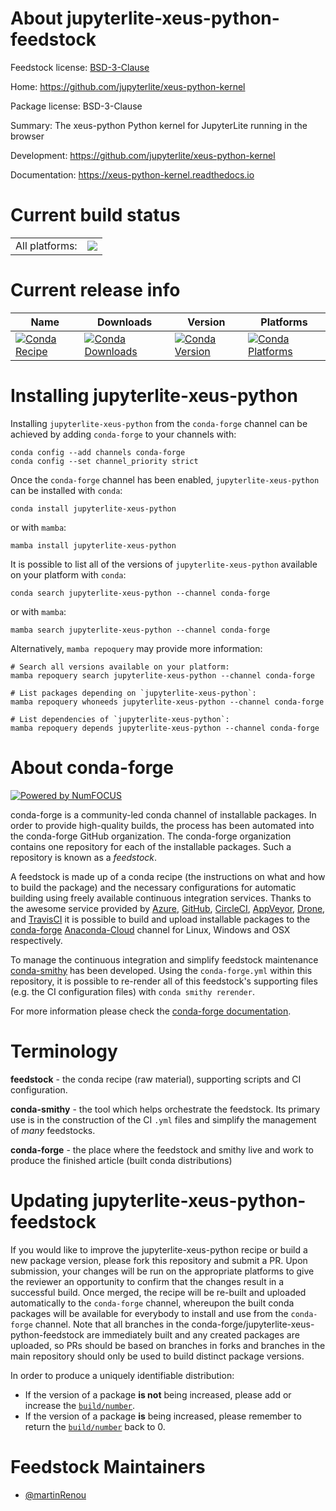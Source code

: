 About jupyterlite-xeus-python-feedstock
=======================================

Feedstock license: [BSD-3-Clause](https://github.com/conda-forge/jupyterlite-xeus-python-feedstock/blob/main/LICENSE.txt)

Home: https://github.com/jupyterlite/xeus-python-kernel

Package license: BSD-3-Clause

Summary: The xeus-python Python kernel for JupyterLite running in the browser

Development: https://github.com/jupyterlite/xeus-python-kernel

Documentation: https://xeus-python-kernel.readthedocs.io

Current build status
====================


<table><tr><td>All platforms:</td>
    <td>
      <a href="https://dev.azure.com/conda-forge/feedstock-builds/_build/latest?definitionId=19604&branchName=main">
        <img src="https://dev.azure.com/conda-forge/feedstock-builds/_apis/build/status/jupyterlite-xeus-python-feedstock?branchName=main">
      </a>
    </td>
  </tr>
</table>

Current release info
====================

| Name | Downloads | Version | Platforms |
| --- | --- | --- | --- |
| [![Conda Recipe](https://img.shields.io/badge/recipe-jupyterlite--xeus--python-green.svg)](https://anaconda.org/conda-forge/jupyterlite-xeus-python) | [![Conda Downloads](https://img.shields.io/conda/dn/conda-forge/jupyterlite-xeus-python.svg)](https://anaconda.org/conda-forge/jupyterlite-xeus-python) | [![Conda Version](https://img.shields.io/conda/vn/conda-forge/jupyterlite-xeus-python.svg)](https://anaconda.org/conda-forge/jupyterlite-xeus-python) | [![Conda Platforms](https://img.shields.io/conda/pn/conda-forge/jupyterlite-xeus-python.svg)](https://anaconda.org/conda-forge/jupyterlite-xeus-python) |

Installing jupyterlite-xeus-python
==================================

Installing `jupyterlite-xeus-python` from the `conda-forge` channel can be achieved by adding `conda-forge` to your channels with:

```
conda config --add channels conda-forge
conda config --set channel_priority strict
```

Once the `conda-forge` channel has been enabled, `jupyterlite-xeus-python` can be installed with `conda`:

```
conda install jupyterlite-xeus-python
```

or with `mamba`:

```
mamba install jupyterlite-xeus-python
```

It is possible to list all of the versions of `jupyterlite-xeus-python` available on your platform with `conda`:

```
conda search jupyterlite-xeus-python --channel conda-forge
```

or with `mamba`:

```
mamba search jupyterlite-xeus-python --channel conda-forge
```

Alternatively, `mamba repoquery` may provide more information:

```
# Search all versions available on your platform:
mamba repoquery search jupyterlite-xeus-python --channel conda-forge

# List packages depending on `jupyterlite-xeus-python`:
mamba repoquery whoneeds jupyterlite-xeus-python --channel conda-forge

# List dependencies of `jupyterlite-xeus-python`:
mamba repoquery depends jupyterlite-xeus-python --channel conda-forge
```


About conda-forge
=================

[![Powered by
NumFOCUS](https://img.shields.io/badge/powered%20by-NumFOCUS-orange.svg?style=flat&colorA=E1523D&colorB=007D8A)](https://numfocus.org)

conda-forge is a community-led conda channel of installable packages.
In order to provide high-quality builds, the process has been automated into the
conda-forge GitHub organization. The conda-forge organization contains one repository
for each of the installable packages. Such a repository is known as a *feedstock*.

A feedstock is made up of a conda recipe (the instructions on what and how to build
the package) and the necessary configurations for automatic building using freely
available continuous integration services. Thanks to the awesome service provided by
[Azure](https://azure.microsoft.com/en-us/services/devops/), [GitHub](https://github.com/),
[CircleCI](https://circleci.com/), [AppVeyor](https://www.appveyor.com/),
[Drone](https://cloud.drone.io/welcome), and [TravisCI](https://travis-ci.com/)
it is possible to build and upload installable packages to the
[conda-forge](https://anaconda.org/conda-forge) [Anaconda-Cloud](https://anaconda.org/)
channel for Linux, Windows and OSX respectively.

To manage the continuous integration and simplify feedstock maintenance
[conda-smithy](https://github.com/conda-forge/conda-smithy) has been developed.
Using the ``conda-forge.yml`` within this repository, it is possible to re-render all of
this feedstock's supporting files (e.g. the CI configuration files) with ``conda smithy rerender``.

For more information please check the [conda-forge documentation](https://conda-forge.org/docs/).

Terminology
===========

**feedstock** - the conda recipe (raw material), supporting scripts and CI configuration.

**conda-smithy** - the tool which helps orchestrate the feedstock.
                   Its primary use is in the construction of the CI ``.yml`` files
                   and simplify the management of *many* feedstocks.

**conda-forge** - the place where the feedstock and smithy live and work to
                  produce the finished article (built conda distributions)


Updating jupyterlite-xeus-python-feedstock
==========================================

If you would like to improve the jupyterlite-xeus-python recipe or build a new
package version, please fork this repository and submit a PR. Upon submission,
your changes will be run on the appropriate platforms to give the reviewer an
opportunity to confirm that the changes result in a successful build. Once
merged, the recipe will be re-built and uploaded automatically to the
`conda-forge` channel, whereupon the built conda packages will be available for
everybody to install and use from the `conda-forge` channel.
Note that all branches in the conda-forge/jupyterlite-xeus-python-feedstock are
immediately built and any created packages are uploaded, so PRs should be based
on branches in forks and branches in the main repository should only be used to
build distinct package versions.

In order to produce a uniquely identifiable distribution:
 * If the version of a package **is not** being increased, please add or increase
   the [``build/number``](https://docs.conda.io/projects/conda-build/en/latest/resources/define-metadata.html#build-number-and-string).
 * If the version of a package **is** being increased, please remember to return
   the [``build/number``](https://docs.conda.io/projects/conda-build/en/latest/resources/define-metadata.html#build-number-and-string)
   back to 0.

Feedstock Maintainers
=====================

* [@martinRenou](https://github.com/martinRenou/)

